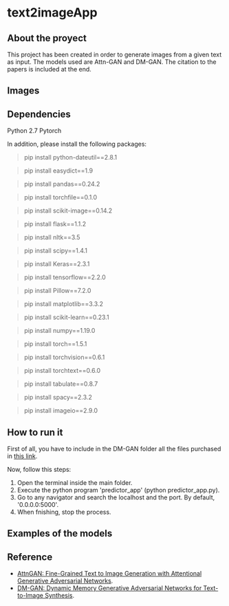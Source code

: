 # text2imageApp

## About the proyect

This project has been created in order to generate images from a given text as input. The models used are Attn-GAN and DM-GAN.  The citation to the papers is included at the end.

## Images

## Dependencies

Python 2.7
Pytorch

In addition, please install the following packages:

> pip install python-dateutil==2.8.1

> pip install easydict==1.9

> pip install pandas==0.24.2

> pip install torchfile==0.1.0

> pip install scikit-image==0.14.2

> pip install flask==1.1.2

> pip install nltk==3.5

> pip install scipy==1.4.1

> pip install Keras==2.3.1

> pip install tensorflow==2.2.0

> pip install Pillow==7.2.0

> pip install matplotlib==3.3.2

> pip install scikit-learn==0.23.1

> pip install numpy==1.19.0

> pip install torch==1.5.1

> pip install torchvision==0.6.1

> pip install torchtext==0.6.0

> pip install tabulate==0.8.7

> pip install spacy==2.3.2

> pip install imageio==2.9.0

## How to run it

First of all, you have to include in the DM-GAN folder all the files purchased in [this link](https://drive.google.com/file/d/1zeM9KylFjF7poufONXpTBV13DL0svLjp/view?usp=sharing).

Now, follow this steps:

1. Open the terminal inside the main folder.
2. Execute the python program 'predictor_app' (python predictor_app.py).
3. Go to any navigator and search the localhost and the port. By default, '0.0.0.0:5000'.
4. When fnishing, stop the process.

## Examples of the models

## Reference

 - [AttnGAN: Fine-Grained Text to Image Generation with Attentional Generative Adversarial Networks](https://arxiv.org/abs/1711.10485).
 - [DM-GAN: Dynamic Memory Generative Adversarial Networks for Text-to-Image Synthesis](https://arxiv.org/abs/1904.01310).
